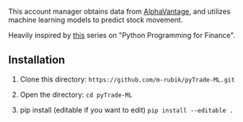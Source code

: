This account manager obtains data from [AlphaVantage](https://www.alphavantage.co/), and utilizes machine learning models to predict stock movement.

Heavily inspired by [this](https://www.youtube.com/watch?v=2BrpKpWwT2A&list=PLQVvvaa0QuDcOdF96TBtRtuQksErCEBYZ) series on "Python Programming for Finance".

## Installation
1. Clone this directory:
```https://github.com/m-rubik/pyTrade-ML.git```

2. Open the directory:
```cd pyTrade-ML```

3. pip install (editable if you want to edit)
```pip install --editable .```

